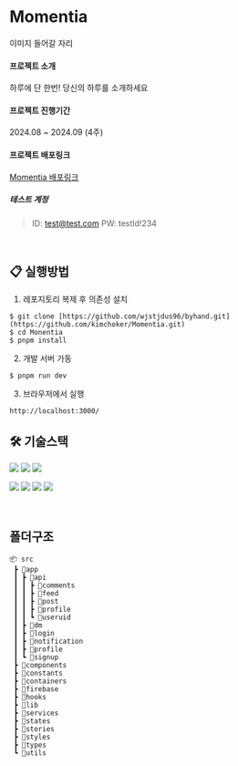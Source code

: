 # Momentia
이미지 들어갈 자리

#### 프로젝트 소개

하루에 단 한번! 당신의 하루를 소개하세요


#### 프로젝트 진행기간

2024.08 ~ 2024.09 (4주)

#### 프로젝트 배포링크
[Momentia 배포링크](https://monentia.vercel.app/)


##### 테스트 계정 
> ID: test@test.com
> PW: testId!234

<br/>

## 📋 실행방법
1. 레포지토리 복제 후 의존성 설치
```
$ git clone [https://github.com/wjstjdus96/byhand.git](https://github.com/kimchoker/Momentia.git)
$ cd Monentia
$ pnpm install
```
2. 개발 서버 가동
```
$ pnpm run dev
```
3. 브라우저에서 실행
```
http://localhost:3000/
```



## 🛠 기술스택

<img src="https://img.shields.io/badge/TypeScript-3178C6?style=for-the-badge&logo=TypeScript&logoColor=white"> <img src="https://img.shields.io/badge/React-61DAFB?style=for-the-badge&logo=React&logoColor=white"> <img src="https://img.shields.io/badge/Tailwindcss-06B6D4?style=for-the-badge&logo=tailwindcss&logoColor=white">

<img src="https://img.shields.io/badge/Zustand-1E4CC9?style=for-the-badge&logo=React&logoColor=white"> <img src="https://img.shields.io/badge/React Query-FF4154?style=for-the-badge&logo=reactquery&logoColor=white"> 
<img src="https://img.shields.io/badge/Firebase-FFCA28?style=for-the-badge&logo=firebase&logoColor=white">
<img src="https://img.shields.io/badge/Vercel-000000?style=for-the-badge&logo=netlify&logoColor=white">

<br/>

## 폴더구조

```
📦 src
 ┣ 📂app
 ┃ ┣ 📂api
 ┃ ┃ ┣ 📂comments
 ┃ ┃ ┣ 📂feed
 ┃ ┃ ┣ 📂post
 ┃ ┃ ┣ 📂profile
 ┃ ┃ ┗ 📂useruid
 ┃ ┣ 📂dm
 ┃ ┣ 📂login
 ┃ ┣ 📂notification
 ┃ ┣ 📂profile
 ┃ ┗ 📂signup
 ┣ 📂components
 ┣ 📂constants
 ┣ 📂containers
 ┣ 📂firebase
 ┣ 📂hooks
 ┣ 📂lib
 ┣ 📂services
 ┣ 📂states
 ┣ 📂stories
 ┣ 📂styles
 ┣ 📂types
 ┗ 📂utils
```
